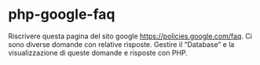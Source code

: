 # php-google-faq


Riscrivere questa pagina del sito google https://policies.google.com/faq.
Ci sono diverse domande con relative risposte. Gestire il “Database” e la visualizzazione di queste domande e risposte con PHP.
